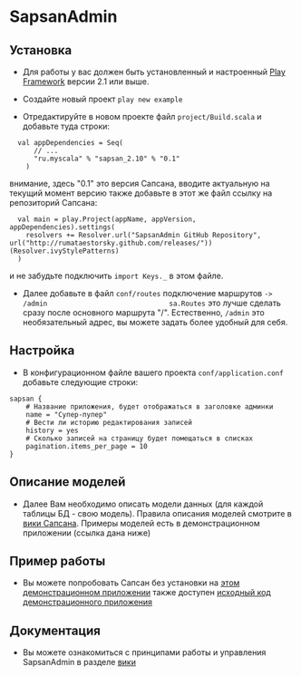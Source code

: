 # SapsanAdmin


## Установка

* Для работы у вас должен быть установленный и настроенный [Play Framework](http://www.playframework.org/) версии 2.1 или выше.

* Создайте новый проект `play new example`

* Отредактируйте в новом проекте файл `project/Build.scala` и добавьте туда строки:
```
  val appDependencies = Seq(
      // ...
      "ru.myscala" % "sapsan_2.10" % "0.1"
    )
```
  внимание, здесь "0.1" это версия Сапсана, вводите актуальную на текущий момент версию
  также добавьте в этот же файл ссылку на репозиторий Сапсана:
```
  val main = play.Project(appName, appVersion, appDependencies).settings(
	resolvers += Resolver.url("SapsanAdmin GitHub Repository", url("http://rumataestorsky.github.com/releases/"))(Resolver.ivyStylePatterns)
  )
```
  и не забудьте подключить `import Keys._` в этом файле.

* Далее добавьте в файл `conf/routes` подключение маршрутов
 `->      /admin                              sa.Routes`
 это лучше сделать сразу после основного маршрута "/".
 Естественно, `/admin` это необязательный адрес, вы можете задать более удобный для себя.


## Настройка

* В конфигурационном файле вашего проекта `conf/application.conf` добавьте следующие строки:

```
sapsan {
    # Название приложения, будет отображаться в заголовке админки
    name = "Супер-пупер"
    # Вести ли историю редактирования записей
    history = yes
    # Сколько записей на страницу будет помещаться в списках
    pagination.items_per_page = 10
}
```

## Описание моделей

* Далее Вам необходимо описать модели данных (для каждой таблицы БД - свою модель).
  Правила описания моделей смотрите в [вики Сапсана](./../../wiki/Shortinfoebeanmodels).
  Примеры моделей есть в демонстрационном приложении (ссылка дана ниже)

## Пример работы

* Вы можете попробовать Сапсан без установки на [этом демонстрационном приложении](http://sapsan-demo.herokuapp.com/)
  также доступен [исходный код демонстрационного приложения](https://github.com/RumataEstorsky/SapsanDemo)


## Документация

* Вы можете ознакомиться с принципами работы и управления SapsanAdmin в разделе [вики](./../../wiki/)